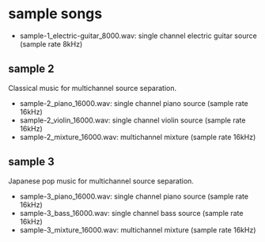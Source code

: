 # sample songs
- sample-1_electric-guitar_8000.wav: single channel electric guitar source (sample rate 8kHz)

## sample 2
Classical music for multichannel source separation.
- sample-2_piano_16000.wav: single channel piano source (sample rate 16kHz)
- sample-2_violin_16000.wav: single channel violin source (sample rate 16kHz)
- sample-2_mixture_16000.wav: multichannel mixture (sample rate 16kHz)

## sample 3
Japanese pop music for multichannel source separation.
- sample-3_piano_16000.wav: single channel piano source (sample rate 16kHz)
- sample-3_bass_16000.wav: single channel bass source (sample rate 16kHz)
- sample-3_mixture_16000.wav: multichannel mixture (sample rate 16kHz)